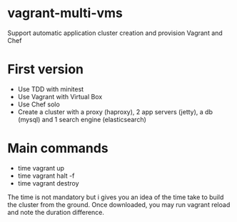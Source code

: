 vagrant-multi-vms
=================

Support automatic application cluster creation and provision Vagrant and Chef

First version
=============

* Use TDD with minitest
* Use Vagrant with Virtual Box
* Use Chef solo
* Create a cluster with a proxy (haproxy), 2 app servers (jetty), a db (mysql) and 1 search engine (elasticsearch)
 
Main commands
=============

* time vagrant up
* time vagrant halt -f
* time vagrant destroy

The time is not mandatory but i gives you an idea of the time take to build the cluster from the ground.
Once downloaded, you may run vagrant reload and note the duration difference.


